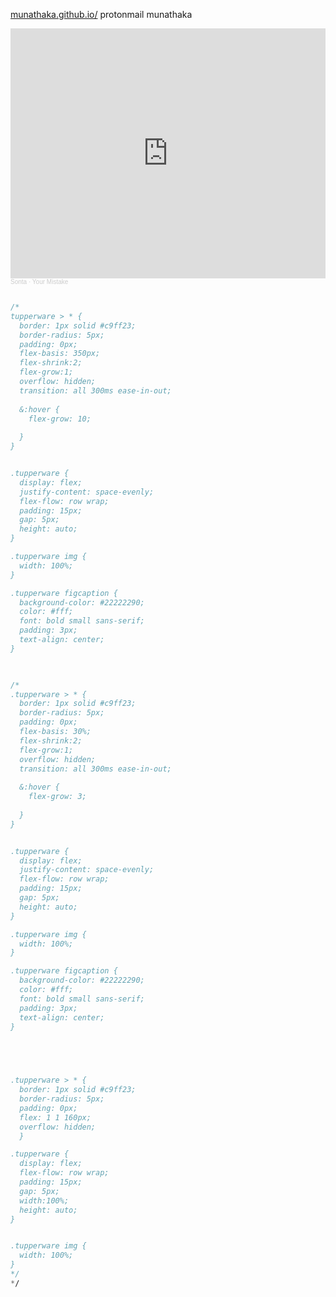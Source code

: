 [munathaka.github.io/](munathaka.github.io/)
protonmail munathaka 

<iframe width="100%" height="400" scrolling="no" frameborder="no" allow="autoplay" src="https://w.soundcloud.com/player/?url=https%3A//api.soundcloud.com/tracks/996852493&color=%23b5e853&auto_play=false&hide_related=false&show_comments=true&show_user=true&show_reposts=false&show_teaser=true&visual=true"></iframe><div style="font-size: 10px; color: #cccccc;line-break: anywhere;word-break: normal;overflow: hidden;white-space: nowrap;text-overflow: ellipsis; font-family: Interstate,Lucida Grande,Lucida Sans Unicode,Lucida Sans,Garuda,Verdana,Tahoma,sans-serif;font-weight: 100;"><a href="https://soundcloud.com/sonta-4" title="Sonta" target="_blank" style="color: #cccccc; text-decoration: none;">Sonta</a> · <a href="https://soundcloud.com/sonta-4/your-mistake-1" title="Your Mistake" target="_blank" style="color: #cccccc; text-decoration: none;">Your Mistake</a></div>


```css

/*
tupperware > * {
  border: 1px solid #c9ff23;
  border-radius: 5px;
  padding: 0px;
  flex-basis: 350px;
  flex-shrink:2;
  flex-grow:1;
  overflow: hidden;
  transition: all 300ms ease-in-out;
  
  &:hover {
    flex-grow: 10;
    
  }
}


.tupperware {
  display: flex;
  justify-content: space-evenly;
  flex-flow: row wrap; 
  padding: 15px;
  gap: 5px;
  height: auto;
}

.tupperware img {
  width: 100%;
}

.tupperware figcaption {
  background-color: #22222290;
  color: #fff;
  font: bold small sans-serif;
  padding: 3px;
  text-align: center;
}

 

/*
.tupperware > * {
  border: 1px solid #c9ff23;
  border-radius: 5px;
  padding: 0px;
  flex-basis: 30%;
  flex-shrink:2;
  flex-grow:1;
  overflow: hidden;
  transition: all 300ms ease-in-out;
  
  &:hover {
    flex-grow: 3;
    
  }
}


.tupperware {
  display: flex;
  justify-content: space-evenly;
  flex-flow: row wrap; 
  padding: 15px;
  gap: 5px;
  height: auto;
}

.tupperware img {
  width: 100%;
}

.tupperware figcaption {
  background-color: #22222290;
  color: #fff;
  font: bold small sans-serif;
  padding: 3px;
  text-align: center;
}

 



.tupperware > * {
  border: 1px solid #c9ff23;
  border-radius: 5px;
  padding: 0px;
  flex: 1 1 160px;
  overflow: hidden;
  }

.tupperware {
  display: flex;
  flex-flow: row wrap; 
  padding: 15px;
  gap: 5px;
  width:100%;
  height: auto;
}


.tupperware img {
  width: 100%;
}
*/
*/
```